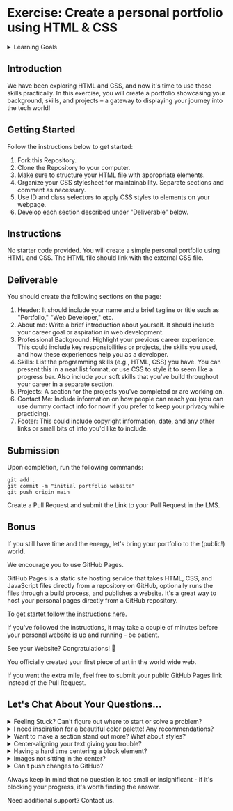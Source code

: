 # Exercise: Create a personal portfolio using HTML & CSS

<details close>
<summary>Learning Goals</summary>
<br>
This exercise allows you to practice and apply the concepts and techniques taught in the course.

- Structuring a webpage using fundamental HTML tags.
- Creating and linking external CSS stylesheets with HTML documents.
- Applying CSS styles to elements using various selectors.
- Displaying images using HTML img tags.
- Organizing your webpage layout using containers.
- Submitting your work using Git and GitHub by creating pull requests.
</details>

## Introduction

We have been exploring HTML and CSS, and now it's time to use those skills practically. In this exercise, you will create a portfolio showcasing your background, skills, and projects – a gateway to displaying your journey into the tech world!

## Getting Started
Follow the instructions below to get started:

1. Fork this Repository.
2. Clone the Repository to your computer.
3. Make sure to structure your HTML file with appropriate elements.
4. Organize your CSS stylesheet for maintainability. Separate sections and comment as necessary.
5. Use ID and class selectors to apply CSS styles to elements on your webpage.
6. Develop each section described under "Deliverable" below.

## Instructions
No starter code provided. You will create a simple personal portfolio using HTML and CSS. The HTML file should link with the external CSS file.

## Deliverable
You should create the following sections on the page:

1. Header: It should include your name and a brief tagline or title such as "Portfolio," "Web Developer," etc.
2. About me: Write a brief introduction about yourself. It should include your career goal or aspiration in web development.
3. Professional Background: Highlight your previous career experience. This could include key responsibilities or projects, the skills you used, and how these experiences help you as a developer.
4. Skills: List the programming skills (e.g., HTML, CSS) you have. You can present this in a neat list format, or use CSS to style it to seem like a progress bar. Also include your soft skills that you've build throughout your career in a separate section.
5. Projects: A section for the projects you've completed or are working on.
6. Contact Me: Include information on how people can reach you (you can use dummy contact info for now if you prefer to keep your privacy while practicing).
7. Footer: This could include copyright information, date, and any other links or small bits of info you'd like to include.

## Submission

Upon completion, run the following commands:

```
git add .
git commit -m "initial portfolio website"
git push origin main
```

Create a Pull Request and submit the Link to your Pull Request in the LMS. 

## Bonus
If you still have time and the energy, let's bring your portfolio to the (public!) world.

We encourage you to use GitHub Pages.

GitHub Pages is a static site hosting service that takes HTML, CSS, and JavaScript files directly from a repository on GitHub, optionally runs the files through a build process, and publishes a website. It's a great way to host your personal pages directly from a GitHub repository.

[To get startet follow the instructions here.](https://pages.github.com/)

If you've followed the instructions, it may take a couple of minutes before your personal website is up and running - be patient. 

See your Website? Congratulations! 👏

You officially created your first piece of art in the world wide web. 

If you went the extra mile, feel free to submit your public GitHub Pages link instead of the Pull Request.

## Let's Chat About Your Questions...

<details close>
<summary>Feeling Stuck? Can't figure out where to start or solve a problem?</summary>

No worries - we all get there. Start with the basics - write the foundational HTML structure for your website. With that down, start adding some style - color, fonts, layout tweaks - using CSS.
</details>

<details close>
<summary>I need inspiration for a beautiful color palette! Any recommendations?</summary>

We know the pain! There are many great solutions out there, but one stood out the most: Checkout [Coolors](https://coolors.co/palettes/trending). 
</details>

<details close>
<summary>Want to make a section stand out more? What about styles?</summary>

Absolutely! Sprinkle in some CSS magic! By experimenting with different fonts, colors, and backgrounds, you can make any section 'pop'.
</details>

<details close>
<summary>Center-aligning your text giving you trouble?</summary>

Just an easy CSS property can help! Try ﻿text-align: center; - and voila, your text is right in the middle.
</details>

<details close>
<summary>Having a hard time centering a block element?</summary>

A common stumbling block. A combination of `margin: auto;` and a specified `width` ought to do the trick in your CSS.
</details>

<details close>
<summary>Images not sitting in the center?</summary>

Images obey the same CSS rules as other elements! Setting ﻿display: block; plus ﻿margin: auto; will place your images neatly in the center.
</details>

<details close>
<summary>Can't push changes to GitHub?</summary>

First things first, commit all the changes you want to push. If you're still facing issues, you might want to check if you have the right permissions for pushing to the repository.
</details>

Always keep in mind that no question is too small or insignificant - if it's blocking your progress, it's worth finding the answer.

Need additional support? Contact us.
